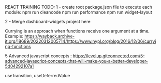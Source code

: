 REACT TRAINING
TODO:
1 - create root package.json file to execute each module:
npm run cleancode
npm run performance
npm run widget-layout

2 - Merge dashboard-widgets project here

Currying is an approach when functions receive one argument at a time.
Example:
https://wayback.archive-it.org/18689/20220312005714/https://www.nypl.org/blog/2016/12/06/currying-functions

5 Advanced javascript concepts :
https://levelup.gitconnected.com/5-advanced-javascript-concepts-that-will-make-you-a-better-developer-5d04292107a1

useTransition, useDeferredValue
